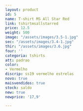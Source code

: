 ```yaml
---
layout: product
id: 5
name: T-shirt MS All Star Red
link: tshirtmsallstarred
price: 12.5
weight: 500
image: "/assets/images/3.5-1.jpg"
sec: "/assets/images/3.4-1.jpg"
thir: "/assets/images/3.6.jpg"
four: ''
categoria: tshirts
att: padrao
color:
- Vermelho
discrip: ss19 vermelho estrelas
novo: true
maisvendidos: true
stock: saldo
new: true
newprice: '17,9'

---
```


